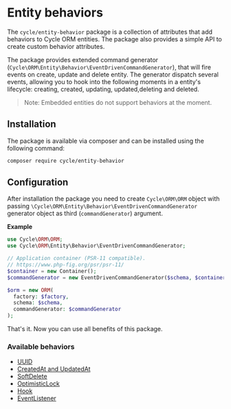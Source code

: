 # Entity behaviors

The `cycle/entity-behavior` package is a collection of attributes that add behaviors to Cycle ORM entities. The package
also provides a simple API to create custom behavior attributes.

The package provides extended command generator (`Cycle\ORM\Entity\Behavior\EventDrivenCommandGenerator`), that will
fire events on create, update and delete entity. The generator dispatch several events, allowing you to hook into the
following moments in a entity's lifecycle: creating, created, updating, updated,deleting and deleted.

> Note: Embedded entities do not support behaviors at the moment.

## Installation

The package is available via composer and can be installed using the following command:

```bash
composer require cycle/entity-behavior
```

## Configuration

After installation the package you need to create `Cycle\ORM\ORM` object with
passing `\Cycle\ORM\Entity\Behavior\EventDrivenCommandGenerator` generator object as third (`commandGenerator`)
argument.

**Example**

```php
use Cycle\ORM\ORM;
use Cycle\ORM\Entity\Behavior\EventDrivenCommandGenerator;

// Application container (PSR-11 compatible).
// https://www.php-fig.org/psr/psr-11/
$container = new Container();
$commandGenerator = new EventDrivenCommandGenerator($schema, $container);

$orm = new ORM(
  factory: $factory, 
  schema: $schema, 
  commandGenerator: $commandGenerator
);
```

That's it. Now you can use all benefits of this package.

### Available behaviors

- [UUID](/docs/en/entity-behaviors/uuid.md)
- [CreatedAt and UpdatedAt](/docs/en/entity-behaviors/timestamps.md)
- [SoftDelete](/docs/en/entity-behaviors/soft-delete.md)
- [OptimisticLock](/docs/en/entity-behaviors/optimistic-lock.md)
- [Hook](/docs/en/entity-behaviors/hooks.md)
- [EventListener](/docs/en/entity-behaviors/event-listener.md)
